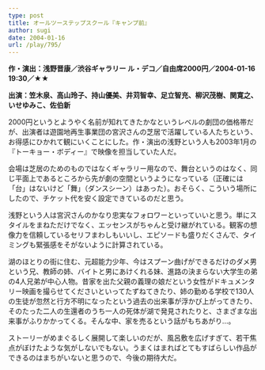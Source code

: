```yaml
---
type: post
title: オールツーステップスクール『キャンプ前』
author: sugi
date: 2004-01-16
url: /play/795/
---
```

**作・演出：浅野晋康／渋谷ギャラリー ル・デコ／自由席2000円／2004-01-16 19:30／★★**

**出演：笠木泉、高山玲子、持山優美、井苅智幸、足立智充、柳沢茂樹、関寛之、いせゆみこ、佐伯新**

2000円というとようやく名前が知れてきたかなというレベルの劇団の価格帯だが、出演者は遊園地再生事業団の宮沢さんの芝居で活躍している人たちという、お得感にひかれて観にいくことにした。作・演出の浅野という人も2003年1月の『トーキョー・ボディー』で映像を担当していた人だ。

会場は芝居のためのものではなくギャラリー用なので、舞台というのはなく、同じ平面上であるところから先が劇の空間というようになっている（正確には「台」はないけど「舞」（ダンスシーン）はあった）。おそらく、こういう場所にしたので、チケット代を安く設定できているのだと思う。

浅野という人は宮沢さんのかなり忠実なフォロワーといっていいと思う。単にスタイルをまねただけでなく、エッセンスがちゃんと受け継がれている。観客の想像力を信頼しているセリフまわしもいいし、エピソードも盛りだくさんで、タイミングも緊張感をそがないように計算されている。

湖のほとりの街に住む、元超能力少年、今はスプーン曲げができるだけのダメ男という兄、教師の姉、バイトと男にあけくれる妹、進路の決まらない大学生の弟の4人兄弟が中心人物。昔家を出た父親の義理の娘だという女性がドキュメンタリー映画を撮らせてくださいといってたずねてきたり、姉の勤める学校で130人の生徒が忽然と行方不明になったという過去の出来事が浮かび上がってきたり、そのたった二人の生還者のうち一人の死体が湖で発見されたりと、さまざまな出来事がふりかかってくる。そんな中、家を売るという話がもちあがり...。

ストーリーがめまぐるしく展開して楽しいのだが、風呂敷を広げすぎて、若干焦点がぼけたような気がしないでもない。うまくはまればとてもすばらしい作品ができるのはまちがいないと思うので、今後の期待大だ。
